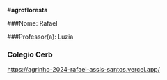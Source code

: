 #**agrofloresta**


###Nome: Rafael


###Professor(a): Luzia


### **Colegio** Cerb

https://agrinho-2024-rafael-assis-santos.vercel.app/
